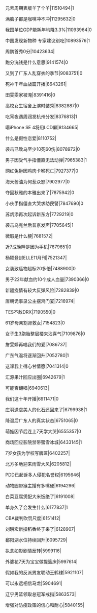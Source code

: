 元素周期表版羊了个羊|11510494|1

满脑子都是咖啡冲不冲|11295632|0

我国单位GDP能耗年均降3.3%|11093964|0

中国发现新物种 专家建议别吃|10893576|1

周鹏首秀0分|10423634|

跑分洗钱是什么意思|9141574|0

又到了广东人乱穿衣的季节|9083751|0

死神千年血战篇开播|8643261|

田雯雯家被淹|8391416|0

高校女生宿舍上演时装秀|8382887|0

吃宵夜遇周润发杭州分发|8376813|1

曝iPhone SE 4将用LCD屏|8134665|

什么是假性恋爱|8110752|

袭击已致乌至少10死60伤|8078972|0

男子因受气手指僵直无法动弹|7965383|1

网红兔狲因鸡肉卡喉死亡|7927377|0

海天酱油为何惹众怒|7902977|0

夺回秋雅的本雅出来了|7875942|0

小伙手指僵直大哭求助民警|7847690|0

苏炳添再次起诉新东方|7729219|0

袭击乌克兰后普京发声|7705645|1

微瑕是什么梗|7681572|

近7成晚睡是因为手机|7679651|0

杨颖登封ELLE11月刊|7521347|

女装致癌物超标20多倍|7488900|0

男子22年献血约10个成人血量|7390366|0

新疆疫情有较大反弹风险|7282839|0

唐朝诡事录公主摆鸿门宴|7216974|

TES不敌DRX|7190550|0

61岁母亲割肾救女|7154823|0

女子生3胞胎整层楼来沾喜气|7109876|0

詹雯婷再唱我们的爱|7086737|

广东气温将逐渐回升|7052780|1

这课我上得心甘情愿|7041314|0

汇源果汁回应出圈|6942679|1

可能否翻唱|6940613|

我们这十年开播|6911471|0

庄羽送虞美人的化石还回来了|6799938|1

降温后广东人的真实状态|6751065|0

萌娃因节后连上7天学大哭|6555357|0

商场回应影院禁带蜜雪冰城|6433145|1

7岁女孩为学校写牌匾|6402257|

北方多地迎来雨雪大风|6205812|

PDD已起诉多人侵犯名誉权|6195646|

动物园带猴主播有多嘴硬|6194296|

白菜豆腐煲配大米饭绝了|6191008|

单身久了会发生什么|6177837|1

CBA裁判吹罚尺度|6151412|

刘畊宏新操稻香终于来了|6128907|

鄱阳湖水位持续回升|6095729|

执念如影剧情反转|5999116|

外婆花7天为宝宝做提篮床|5997614|

假如我的反派男友联动王鹤棣|5921107|

可以永远相信马龙|5904691|

辽宁男篮领取总冠军戒指|5863573|

增强对防疫政策的信心和耐心|5840155|

